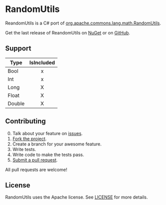# RandomUtils

ReandomUtils is a C# port of [org.apache.commons.lang.math.RandomUtils](https://commons.apache.org/proper/commons-lang/javadocs/api-2.4/index.html).

Get the last release of ReandomUtils on [NuGet](https://www.nuget.org/packages/ReandomUtils/) or on [GitHub](https://github.com/aloisdg/ReandomUtils/releases).

## Support

| Type   | IsIncluded |
| ------ |:----------:|
| Bool   |     x      |
| Int    |     x      |
| Long   |     X      |
| Float  |     X      |
| Double |     X      |


## Contributing

0. Talk about your feature on [issues](https://github.com/aloisdg/RandomUtils/issues).
1. [Fork the project](https://help.github.com/articles/fork-a-repo/).
2. Create a branch for your awesome feature.
3. Write tests.
4. Write code to make the tests pass.
5. [Submit a pull request](https://help.github.com/articles/creating-a-pull-request/).

All pull requests are welcome!


## License

RandomUtils uses the Apache license. See [LICENSE](https://github.com/aloisdg/RandomUtils/blob/master/License) for more details.
